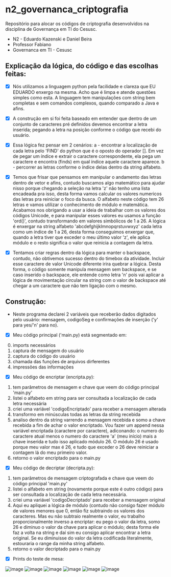 # n2_governanca_criptografia
Repositório para alocar os códigos de criptografia desenvolvidos na disciplina de Governança em TI do Cesusc.

- N2 - Eduardo Kazenski e Daniel Beira
- Professor Fabiano
- Governanca em TI - Cesusc

## Explicação da lógica, do código e das escolhas feitas:

- [X] Nós utilizamos a linguagem python pela facilidade e clareza que EU EDUARDO enxergo na mesma. Acho que é limpa e atende questões simples como esta. A linguagem tem manipulações com string  bem completas e sem comandos complexos, quando comparado a Java e afins.

- [X] A construção em si foi feita baseado em entender que dentro de um conjunto de caracteres pré definidos devemos encontrar a letra inserida; pegando a letra na posição conforme o código que recebi do usuário.
 
- [X] Essa lógica fez pensar em 2 cenários:
a - encontrar a localização de cada letra pelo 'FIND' do python que é o oposto do operador []. Em vez de pegar um índice e extrair o caractere correspondente, ela pega um caractere e encontra (finds) em qual índice aquele caractere aparece. 
b - percorrer as letras conforme o índice delas dentro da string alfabeto.

- [X] Temos que frisar que pensamos em manipular o andamento das letras dentro de vetor e afins, contudo buscamos algo matemático para ajudar nisso porque chegando a seleção na letra 'z' não tenho uma lista encadeada pra isso, desta forma vamos calcular os valores numericos das letras pra reiniciar o foco da busca.
O alfabeto neste código tem 26 letras e vamos utilizar o conhecimento de módulo e matemática. Acabamos nos obrigando a usar a ideia de trabalhar com os valores dos códigos Unicode, e para manipular esses valores eu usamos a função 'ord()', contudo transformando em valores simbólicos de 1 a 26.
A lógica é enxergar na string alfabeto 'abcdefghijklmnopqrstuvwxyz' cada letra como um índice de 1 a 26, desta forma conseguimos enxergar que, quando a letra tiver que exceder o meu último valor 'z', ele aplica módulo e o resto significa o valor que reinicia a contagem da letra.

- [X] Tentamos criar regras dentro da lógica para manter o backspace, contudo, não obtivemos sucesso dentro do timebox da atividade. Incluir esse caractere de valor Unicode diferente irira quebrar a lógica. Desta forma, o código somente manipula mensagem sem backspace, e se caso inserido o backspace, ele entende como letra 'n' pois vai aplicar a lógica de movimentação circular na string com o valor de backspace até chegar a um caractere que não tem ligação com o mesmo.

## Construção:
- Neste programa declarei 2 variáveis que receberão dados digitados pelo usuário: mensagem, codigoSeg e confirmações de inserção ('y' para yes/'n' para no).

- [X] Meu código principal ('main.py) está segmentado em:
0. imports necessários
1. captura de mensagem do usuário
2. captura do código do usuário
3. chamada das funções de arquivos dirferentes
4. impressões das informações

- [X] Meu código de encriptar (encripta.py):
1. tem parâmetros de mensagem e chave que veem do código principal 'main.py'
2. listei o alfabeto em string para ser consultada a localização de cada letra necessária
3.  criei uma variável 'codigoEncriptado' para receber a mensagem alterada
4. transformo  em minúsculas todas as letras da string recebida
5. analiso dentro da string varrendo a mensagem recebida e somo a chave recebida a fim de achar o valor encriptado. Vou fazer um append nessa variável encriptada (caractere por caractere), adiconando: o numero do caractere atual menos o numero do caractere 'a' (meu início) mais a chave inserida e tudo isso aplicado módulo 26. 
O módulo 26 é usado porque meu valor max é 26, e tudo que exceder o 26 deve reiniciar a contagem lá do meu primeiro valor.
6. retorno o valor encriptado para o main.py

- [X] Meu código de decriptar (decripta.py):
1. tem parâmetros de mensagem criptografada e chave que veem do código principal 'main.py'
2. listei o alfabeto em string (novamente porque este é outro código) para ser consultada a localização de cada letra necessária.
3. criei uma variável 'codigoDecriptado' para receber a mensagem original
4. Aqui eu apliquei a lógica de módulo (contudo não consigo fazer módulo de valores menores que 0, então fiz subtraindo os valores dos caracteres. Mas eu não subtraio realmente o valor, eu trabalho proporcionalmente inverso a encriptar: eu pego o valor da letra, somo 26 e diminuo o valor da chave para aplicar o módulo; desta forma ele faz a volta na string e daí sim eu consigo aplicar encontrar a letra original. Se eu diminuisse do valor da letra codificada literalmente, estouraria o range da minha string alfabeto.
5. retorno o valor decriptado para o main.py

- [X] Prints do teste de mesa:

![image](https://user-images.githubusercontent.com/56809101/197913979-adfc495e-710a-4a1c-8001-eac9ef038920.png)
![image](https://user-images.githubusercontent.com/56809101/197914119-b74c13cc-eeeb-41f6-a07b-43a0b80785e7.png)
![image](https://user-images.githubusercontent.com/56809101/197914167-7fc77590-0a41-49f3-acba-b3e1e6360315.png)
![image](https://user-images.githubusercontent.com/56809101/197914196-654facab-535e-42c5-8a9a-5c4f78714f06.png)
![image](https://user-images.githubusercontent.com/56809101/197914218-5f168666-02e8-4b00-8dfc-3cf36c237fab.png)
![image](https://user-images.githubusercontent.com/56809101/197914230-4f553234-9cf3-4977-9480-fe1ff504f23e.png)









